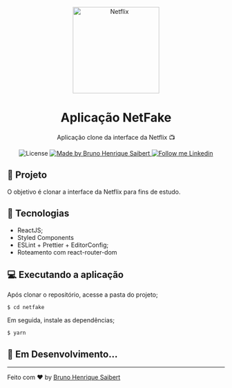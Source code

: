 <p align="center">
    <img alt="Netflix" src="https://raw.githubusercontent.com/BrunoSaibert/netfake/master/src/assets/logo.png" width="200px" />
</p>

<h1 align="center">
  Aplicação NetFake
</h1>

<p align="center">Aplicação clone da interface da Netflix 📺</p>

<p align="center">
  <img alt="License" src="https://img.shields.io/badge/license-MIT-191A1E">

  <a href="https://github.com/BrunoSaibert">
    <img alt="Made by Bruno Henrique Saibert" src="https://img.shields.io/badge/Made%20by-Bruno%20Henrique520Saibert-191A1E">
  </a>

  <a href="https://linkedin.com/in/brunohenriquesaibert">
    <img alt="Follow me Linkedin" src="https://img.shields.io/badge/Follow%20up-brunohenriquesaibert-191A1E?style=social&logo=linkedin">
  </a>
</p>

## 🚀 Projeto

O objetivo é clonar a interface da Netflix para fins de estudo.

## 🔧 Tecnologias

- ReactJS;
- Styled Components
- ESLint + Prettier + EditorConfig;
- Roteamento com react-router-dom

## 💻 Executando a aplicação

Após clonar o repositório, acesse a pasta do projeto;

```
$ cd netfake
```

Em seguida, instale as dependências;

```
$ yarn
```

## 🚧 **Em Desenvolvimento...**

---

Feito com ♥ by [Bruno Henrique Saibert](https://www.linkedin.com/in/brunohenriquesaibert)
